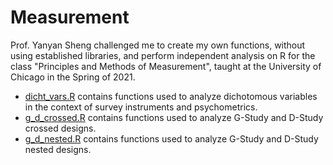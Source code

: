 # Measurement

Prof. Yanyan Sheng challenged me to create my own functions, without using established libraries, and perform independent analysis on R for the class "Principles and Methods of Measurement", taught at the University of Chicago in the Spring of 2021. 

 - [dicht_vars.R](https://github.com/arrudafranco/Measurement/blob/main/Functions/dicht_vars.R) contains functions used to analyze dichotomous variables in the context of survey instruments and psychometrics.
 - [g_d_crossed.R](https://github.com/arrudafranco/Measurement/blob/main/Functions/g_d_crossed.R) contains functions used to analyze G-Study and D-Study crossed designs.
 - [g_d_nested.R](https://github.com/arrudafranco/Measurement/blob/main/Functions/g_d_nested.R) contains functions used to analyze G-Study and D-Study nested designs.
